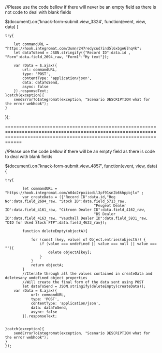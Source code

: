 //Please use the code bellow if there will never be an empty field as there is not code to deal with blank fields

$(document).on('knack-form-submit.view_3324', function(event, view, data) { 
    
    try{
    
        let commandURL = "https://hook.integromat.com/3umnr247redycud7ind5l6xbge6lhq4k";
        let dataToSend = JSON.stringify({"Record ID":data.id , "Form":data.field_2694_raw, "Form1":"My text"});

        var rData = $.ajax({
            url: commandURL,
            type: 'POST',
            contentType: 'application/json',
            data: dataToSend,
            async: false
        }).responseText;    
    }catch(exception){
        sendErrorToIntegromat(exception, "Scenario DESCRIPTION what for the error webhook");
    }
});

========================================================================================================================================================================

//Please use the code bellow if there will be an empty field as there is code to deal with blank fields

$(document).on('knack-form-submit.view_4857', function(event, view, data) {

    try{
    
            let commandURL = "https://hook.integromat.com/n04o2rpxiiodil3pf91sn2b6khppbjlx" ;
            var createData = ({"Record ID":data.id,"Reg No":data.field_2694_raw, "Stock ID":data.field_5713_raw, 
                                             "Peugeot Dealer ID":data.field_4161_raw, "Citroen Dealer ID":data.field_4162_raw, 
                                             "DS Dealer ID":data.field_4163_raw, "Vauxhall Dealer ID":data.field_5931_raw, "DID for Used Stock FTP":data.field_4623_raw});
            
            function deleteEmpty(objectA){
        
                for (const [key, value] of Object.entries(objectA)) {
                    if (value === undefined || value === null || value === ""){
                        delete objectA[key];
                    }
                }
                return objectA;
            }
            //Iterate through all the values contained in createData and deletesany undefined object properties
            //Will create the final form of the data sent using POST
            let dataToSend = JSON.stringify(deleteEmpty(createData));
        var rData = $.ajax({
                url: commandURL,
                type: 'POST',
                contentType: 'application/json',
                data: dataToSend,
                async: false
            }).responseText;
                       
    
    }catch(exception){
        sendErrorToIntegromat(exception, "Scenario DESCRIPTION what for the error webhook");
    }
    });

